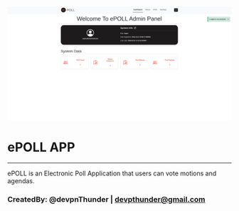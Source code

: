 ![WebApp Screenshot](/app/static/images/adminDash.png)

# ePOLL APP
_________________________________________________

ePOLL is an Electronic Poll Application that users can vote motions and agendas.

### CreatedBy: @devpnThunder | devpthunder@gmail.com